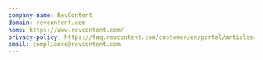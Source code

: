 ```yaml
---
company-name: RevContent
domain: revcontent.com
home: https://www.revcontent.com/
privacy-policy: https://faq.revcontent.com/customer/en/portal/articles/2703838-revcontent-s-privacy-and-cookie-policy
email: compliance@revcontent.com
---
```




